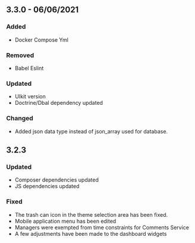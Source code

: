 ## 3.3.0 - 06/06/2021

### Added
- Docker Compose Yml

### Removed
- Babel Eslint

### Updated
- UIkit version
- Doctrine/Dbal dependency updated

### Changed
- Added json data type instead of json_array used for database.

## 3.2.3

### Updated

-   Composer dependencies updated
-   JS dependencies updated

### Fixed

-   The trash can icon in the theme selection area has been fixed.
-   Mobile application menu has been edited
-   Managers were exempted from time constraints for Comments Service
-   A few adjustments have been made to the dashboard widgets
